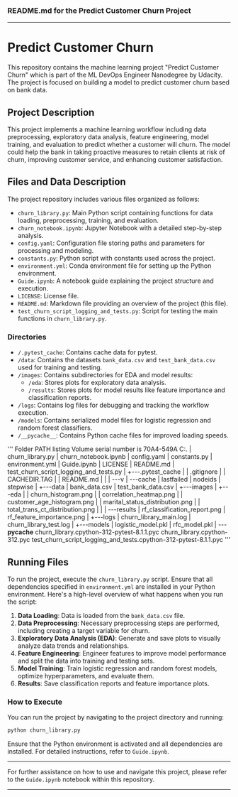 
### README.md for the Predict Customer Churn Project

---

# Predict Customer Churn

This repository contains the machine learning project "Predict Customer Churn" which is part of the ML DevOps Engineer Nanodegree by Udacity. The project is focused on building a model to predict customer churn based on bank data.

## Project Description

This project implements a machine learning workflow including data preprocessing, exploratory data analysis, feature engineering, model training, and evaluation to predict whether a customer will churn. The model could help the bank in taking proactive measures to retain clients at risk of churn, improving customer service, and enhancing customer satisfaction.

## Files and Data Description

The project repository includes various files organized as follows:

- `churn_library.py`: Main Python script containing functions for data loading, preprocessing, training, and evaluation.
- `churn_notebook.ipynb`: Jupyter Notebook with a detailed step-by-step analysis.
- `config.yaml`: Configuration file storing paths and parameters for processing and modeling.
- `constants.py`: Python script with constants used across the project.
- `environment.yml`: Conda environment file for setting up the Python environment.
- `Guide.ipynb`: A notebook guide explaining the project structure and execution.
- `LICENSE`: License file.
- `README.md`: Markdown file providing an overview of the project (this file).
- `test_churn_script_logging_and_tests.py`: Script for testing the main functions in `churn_library.py`.

### Directories

- `/.pytest_cache`: Contains cache data for pytest.
- `/data`: Contains the datasets `bank_data.csv` and `test_bank_data.csv` used for training and testing.
- `/images`: Contains subdirectories for EDA and model results:
  - `/eda`: Stores plots for exploratory data analysis.
  - `/results`: Stores plots for model results like feature importance and classification reports.
- `/logs`: Contains log files for debugging and tracking the workflow execution.
- `/models`: Contains serialized model files for logistic regression and random forest classifiers.
- `/__pycache__`: Contains Python cache files for improved loading speeds.

'''
  Folder PATH listing
  Volume serial number is 70A4-549A
  C:.
  |   churn_library.py
  |   churn_notebook.ipynb
  |   config.yaml
  |   constants.py
  |   environment.yml
  |   Guide.ipynb
  |   LICENSE
  |   README.md
  |   test_churn_script_logging_and_tests.py
  |
  +---.pytest_cache
  |   |   .gitignore
  |   |   CACHEDIR.TAG
  |   |   README.md
  |   |
  |   \---v
  |       \---cache
  |               lastfailed
  |               nodeids
  |               stepwise
  |
  +---data
  |       bank_data.csv
  |       test_bank_data.csv
  |
  +---images
  |   +---eda
  |   |       churn_histogram.png
  |   |       correlation_heatmap.png
  |   |       customer_age_histogram.png
  |   |       marital_status_distribution.png
  |   |       total_trans_ct_distribution.png
  |   |
  |   \---results
  |           rf_classification_report.png
  |           rf_feature_importance.png
  |
  +---logs
  |       churn_library_main.log
  |       churn_library_test.log
  |
  +---models
  |       logistic_model.pkl
  |       rfc_model.pkl
  |
  \---__pycache__
          churn_library.cpython-312-pytest-8.1.1.pyc
          churn_library.cpython-312.pyc
          test_churn_script_logging_and_tests.cpython-312-pytest-8.1.1.pyc
'''

## Running Files

To run the project, execute the `churn_library.py` script. Ensure that all dependencies specified in `environment.yml` are installed in your Python environment. Here's a high-level overview of what happens when you run the script:

1. **Data Loading**: Data is loaded from the `bank_data.csv` file.
2. **Data Preprocessing**: Necessary preprocessing steps are performed, including creating a target variable for churn.
3. **Exploratory Data Analysis (EDA)**: Generate and save plots to visually analyze data trends and relationships.
4. **Feature Engineering**: Engineer features to improve model performance and split the data into training and testing sets.
5. **Model Training**: Train logistic regression and random forest models, optimize hyperparameters, and evaluate them.
6. **Results**: Save classification reports and feature importance plots.

### How to Execute

You can run the project by navigating to the project directory and running:

```bash
python churn_library.py
```

Ensure that the Python environment is activated and all dependencies are installed. For detailed instructions, refer to `Guide.ipynb`.

---

For further assistance on how to use and navigate this project, please refer to the `Guide.ipynb` notebook within this repository.

---
